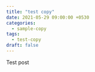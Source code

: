 ```yaml
---
title: "test copy"
date: 2021-05-29 09:00:00 +0530
categories:
  - sample-copy
tags:
  - test-copy
draft: false
---
```


Test post
